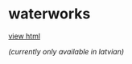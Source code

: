 # waterworks

[view html](https://htmlpreview.github.io/?https://github.com/EchnatonsPub/WaterWorks/blob/master/index.html)

*(currently only available in latvian)*
